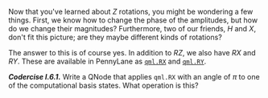 Now that you've learned about $Z$ rotations, you might be wondering a few
things. First, we know how to change the phase of the amplitudes, but how
do we change their magnitudes?  Furthermore, two of our friends,
$H$ and $X$, don't fit this picture; are they maybe different kinds of
rotations?

The answer to this is of course yes. In addition to $RZ$, we also have $RX$
and $RY$. These are available in PennyLane as
[`qml.RX`](https://docs.pennylane.ai/en/stable/code/api/pennylane.RX.html) and
[`qml.RY`](https://docs.pennylane.ai/en/stable/code/api/pennylane.RY.html).


***Codercise I.6.1.*** Write a QNode that applies `qml.RX` with an angle of $\pi$ to
   one of the computational basis states. What operation is this?